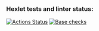 ### Hexlet tests and linter status:
[![Actions Status](https://github.com/anatolyburtsev/frontend-project-lvl3/workflows/hexlet-check/badge.svg)](https://github.com/anatolyburtsev/frontend-project-lvl3/actions)
[![Base checks](https://github.com/anatolyburtsev/frontend-project-lvl3/actions/workflows/base-check.yml/badge.svg)](https://github.com/anatolyburtsev/frontend-project-lvl3/actions/workflows/base-check.yml)

